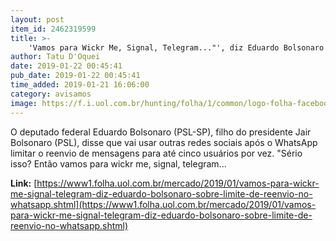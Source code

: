 ```yaml
---
layout: post
item_id: 2462319599
title: >-
    'Vamos para Wickr Me, Signal, Telegram..."', diz Eduardo Bolsonaro sobre limite de reenvio no WhatsApp
author: Tatu D'Oquei
date: 2019-01-22 00:45:41
pub_date: 2019-01-22 00:45:41
time_added: 2019-01-21 16:06:00
category: avisamos
image: https://f.i.uol.com.br/hunting/folha/1/common/logo-folha-facebook.jpg
---
```


O deputado federal Eduardo Bolsonaro (PSL-SP), filho do presidente Jair Bolsonaro (PSL), disse que vai usar outras redes sociais após o WhatsApp limitar o reenvio de mensagens para até cinco usuários por vez. "Sério isso? Então vamos para wickr me, signal, telegram...

**Link:** [https://www1.folha.uol.com.br/mercado/2019/01/vamos-para-wickr-me-signal-telegram-diz-eduardo-bolsonaro-sobre-limite-de-reenvio-no-whatsapp.shtml](https://www1.folha.uol.com.br/mercado/2019/01/vamos-para-wickr-me-signal-telegram-diz-eduardo-bolsonaro-sobre-limite-de-reenvio-no-whatsapp.shtml)

